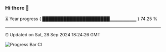 ### Hi there 👋

⏳ Year progress { ██████████████████████▁▁▁▁▁▁▁▁ } 74.25 %

---

⏰ Updated on Sat, 28 Sep 2024 18:24:26 GMT

![Progress Bar CI](https://github.com/liununu/liununu/workflows/Progress%20Bar%20CI/badge.svg)
